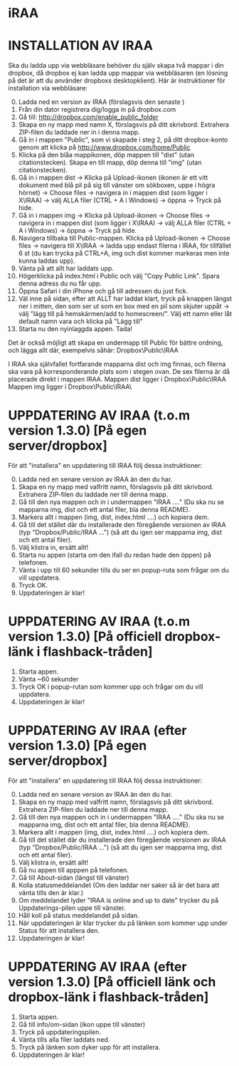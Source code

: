 iRAA
====

# INSTALLATION AV IRAA

Ska du ladda upp via webbläsare behöver du själv skapa två mappar i din dropbox, då dropbox ej kan ladda upp mappar via webbläsaren (en lösning på det är att du använder dropboxs desktopklient). Här är instruktioner för installation via webbläsare:

0. Ladda ned en version av IRAA (förslagsvis den senaste )
1. Från din dator registrera dig/logga in på dropbox.com
2. Gå till: http://dropbox.com/enable_public_folder
3. Skapa en ny mapp med namn X, förslagsvis på ditt skrivbord. Extrahera ZIP-filen du laddade ner in i denna mapp.
4. Gå in i mappen "Public", som vi skapade i steg 2, på ditt dropbox-konto genom att klicka på http://www.dropbox.com/home/Public
5. Klicka på den blåa mappikonen, döp mappen till "dist" (utan citationstecken). Skapa en till mapp, döp denna till "img" (utan citationstecken).
6. Gå in i mappen dist → Klicka på Upload-ikonen (ikonen är ett vitt dokument med blå pil på sig till vänster om sökboxen, uppe i högra hörnet) → Choose files → navigera in i mappen dist (som ligger i X\IRAA) → välj ALLA filer (CTRL + A i Windows) → öppna → Tryck på hide.
7. Gå in i mappen img → Klicka på Upload-ikonen → Choose files → navigera in i mappen dist (som ligger i X\IRAA) → välj ALLA filer (CTRL + A i Windows) → öppna → Tryck på hide.
8. Navigera tillbaka till Public-mappen. Klicka på Upload-ikonen → Choose files → navigera till X\IRAA → ladda upp endast filerna i IRAA, för tillfället 6 st (du kan trycka på CTRL+A, img och dist kommer markeras men inte kunna laddas upp).
9. Vänta på att allt har laddats upp.
10. Högerklicka på index.html i Public och välj "Copy Public Link". Spara denna adress du nu får upp.
11. Öppna Safari i din iPhone och gå till adressen du just fick.
12. Väl inne på sidan, efter att ALLT har laddat klart, tryck på knappen längst ner i mitten, den som ser ut som en box med en pil som skjuter uppåt → välj "lägg till på hemskärmen/add to homescreen/". Välj ett namn eller låt default namn vara och klicka på "Lägg till"
13. Starta nu den nyinlaggda appen. Tada!

Det är också möjligt att skapa en undermapp till Public för bättre ordning, och lägga allt där, exempelvis såhär: Dropbox\Public\IRAA

I IRAA ska självfallet fortfarande mapparna dist och img finnas, och filerna ska vara på korresponderande plats som i stegen ovan. 
De sex filerna är då placerade direkt i mappen IRAA.
Mappen dist ligger i Dropbox\Public\IRAA\
Mappen img ligger i Dropbox\Public\IRAA\



# UPPDATERING AV IRAA (t.o.m version 1.3.0) [På egen server/dropbox]

För att "installera" en uppdatering till IRAA följ dessa instruktioner:

0. Ladda ned en senare version av IRAA än den du har.
1. Skapa en ny mapp med valfritt namn, förslagsvis på ditt skrivbord. Extrahera ZIP-filen du laddade ner till denna mapp.
2. Gå till den nya mappen och in i undermappen "IRAA ...." (Du ska nu se mapparna img, dist och ett antal filer, bla denna README).
3. Markera allt i mappen (img, dist, index.html ....) och kopiera dem.
4. Gå till det stället där du installerade den föregående versionen av IRAA (typ "Dropbox/Public/IRAA ...") (så att du igen ser mapparna img, dist och ett antal filer).
5. Välj klistra in, ersätt allt!
6. Starta nu appen (starta om den ifall du redan hade den öppen) på telefonen.
7. Vänta i upp till 60 sekunder tills du ser en popup-ruta som frågar om du vill uppdatera.
8. Tryck OK.
9. Uppdateringen är klar!



# UPPDATERING AV IRAA (t.o.m version 1.3.0) [På officiell dropbox-länk i flashback-tråden]

1. Starta appen.
2. Vänta ~60 sekunder
3. Tryck OK i popup-rutan som kommer upp och frågar om du vill uppdatera.
4. Uppdateringen är klar!



# UPPDATERING AV IRAA (efter version 1.3.0) [På egen server/dropbox]

För att "installera" en uppdatering till IRAA följ dessa instruktioner:

0. Ladda ned en senare version av IRAA än den du har.
1. Skapa en ny mapp med valfritt namn, förslagsvis på ditt skrivbord. Extrahera ZIP-filen du laddade ner till denna mapp.
2. Gå till den nya mappen och in i undermappen "IRAA ...." (Du ska nu se mapparna img, dist och ett antal filer, bla denna README).
3. Markera allt i mappen (img, dist, index.html ....) och kopiera dem.
4. Gå till det stället där du installerade den föregående versionen av IRAA (typ "Dropbox/Public/IRAA ...") (så att du igen ser mapparna img, dist och ett antal filer).
5. Välj klistra in, ersätt allt!
6. Gå nu appen till apppen på telefonen.
7. Gå till About-sidan (längst till vänster)
8. Kolla statusmeddelandet (Om den laddar ner saker så är det bara att vänta tills den är klar.)
9. Om meddelandet lyder "IRAA is online and up to date" trycker du på Uppdaterings-pilen uppe till vänster.
10. Håll koll på status meddelandet på sidan.
11. När uppdateringen är klar trycker du på länken som kommer upp under Status för att installera den.
12. Uppdateringen är klar!



# UPPDATERING AV IRAA (efter version 1.3.0) [På officiell länk och dropbox-länk i flashback-tråden]

1. Starta appen.
2. Gå till info/om-sidan (ikon uppe till vänster)
3. Tryck på uppdateringspilen.
4. Vänta tills alla filer laddats ned.
5. Tryck på länken som dyker upp för att installera.
6. Uppdateringen är klar!